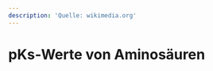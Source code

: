 ```yaml
---
description: 'Quelle: wikimedia.org'
---
```


# pKs-Werte von Aminosäuren

<figure><img src="../.gitbook/assets/aminosäuren_pks.png" alt=""><figcaption></figcaption></figure>
